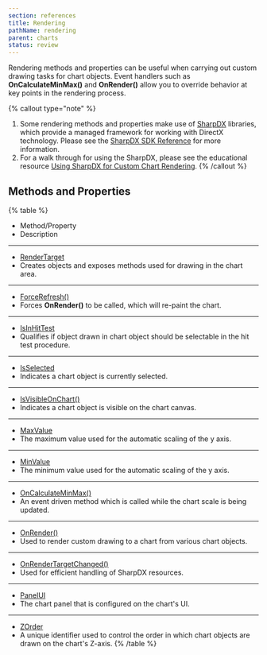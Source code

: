 ```yaml
---
section: references
title: Rendering
pathName: rendering
parent: charts
status: review
---
```


Rendering methods and properties can be useful when carrying out custom drawing tasks for chart objects. Event handlers such as **OnCalculateMinMax()** and **OnRender()** allow you to override behavior at key points in the rendering process.

{% callout type="note" %}

1. Some rendering methods and properties make use of [SharpDX](http://sharpdx.org/) libraries, which provide a managed framework for working with DirectX technology. Please see the [SharpDX SDK Reference](sharpdx_sdk_reference) for more information.
2. For a walk through for using the SharpDX, please see the educational resource [Using SharpDX for Custom Chart Rendering](using_sharpdx_for_custom_chart_rendering).
{% /callout %}

## Methods and Properties

{% table %}

* Method/Property
* Description

---

* [RenderTarget](rendertarget)
* Creates objects and exposes methods used for drawing in the chart area.

---

* [ForceRefresh()](forcerefresh)
* Forces **OnRender()** to be called, which will re-paint the chart.

---

* [IsInHitTest](isinhittest)
* Qualifies if object drawn in chart object should be selectable in the hit test procedure.

---

* [IsSelected](isselected)
* Indicates a chart object is currently selected.

---

* [IsVisibleOnChart()](isvisibleonchart)
* Indicates a chart object is visible on the chart canvas.

---

* [MaxValue](maxvalue)
* The maximum value used for the automatic scaling of the y axis.

---

* [MinValue](minvalue)
* The minimum value used for the automatic scaling of the y axis.

---

* [OnCalculateMinMax()](oncalculateminmax)
* An event driven method which is called while the chart scale is being updated.

---

* [OnRender()](onrender)
* Used to render custom drawing to a chart from various chart objects.

---

* [OnRenderTargetChanged()](onrendertargetchanged)
* Used for efficient handling of SharpDX resources.

---

* [PanelUI](panelui)
* The chart panel that is configured on the chart's UI.

---

* [ZOrder](chart_zorder)
* A unique identifier used to control the order in which chart objects are drawn on the chart's Z-axis.
{% /table %}
